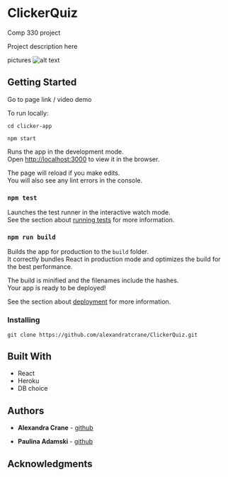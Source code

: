 # ClickerQuiz

Comp 330 project 

Project description here


pictures
![alt text](http://url/to/img.png)

## Getting Started


Go to page link  / video demo 

To run locally:

```
cd clicker-app
```

```
npm start
```
Runs the app in the development mode.<br />
Open [http://localhost:3000](http://localhost:3000) to view it in the browser.

The page will reload if you make edits.<br />
You will also see any lint errors in the console.

### `npm test`

Launches the test runner in the interactive watch mode.<br />
See the section about [running tests](https://facebook.github.io/create-react-app/docs/running-tests) for more information.

### `npm run build`

Builds the app for production to the `build` folder.<br />
It correctly bundles React in production mode and optimizes the build for the best performance.

The build is minified and the filenames include the hashes.<br />
Your app is ready to be deployed!

See the section about [deployment](https://facebook.github.io/create-react-app/docs/deployment) for more information.

### Installing



```
git clone https://github.com/alexandratcrane/ClickerQuiz.git 
```




## Built With

* React
* Heroku
* DB choice



## Authors

* **Alexandra Crane** - [github](https://github.com/alexandratcrane)

* **Paulina Adamski** - [github](https://github.com/paulinusia)


## Acknowledgments

